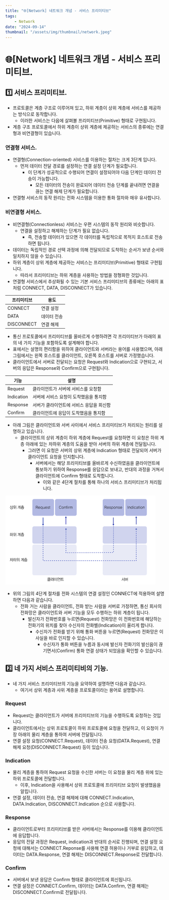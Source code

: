 ```yaml
---
title: "🌐[Network] 네트워크 개념 - 서비스 프리미티브"
tags:
    - Network
date: "2024-09-14"
thumbnail: "/assets/img/thumbnail/network.jpeg"
---
```


# 🌐[Network] 네트워크 개념 - 서비스 프리미티브.

## 1️⃣ 서비스 프리미티브.
- 프로토콜은 계층 구조로 이루어져 있고, 하위 계층이 상위 계층에 서비스를 제공하는 방식으로 동작합니다.
    - 이러한 서비스는 다음에 살펴볼 프리미티브(Primitive) 형태로 구현됩니다.
- 계층 구조 프로토콜에서 하위 계층이 상위 계층에 제공하는 서비스의 종류에는 연결형과 비연결형이 있습니다.

### 연결형 서비스.
- 연결형(Connection-oriented) 서비스를 이용하는 절차는 크게 3단계 입니다.
    - 먼저 데이터 전달 경로를 설정하는 연결 설정 단계가 필요합니다.
        - 이 단계가 성공적으로 수행되어 연결이 설정되어야 다음 단계인 데이터 전송이 가능합니다.
            - 모든 데이터의 전송이 완료되어 데이터 전송 단계를 끝내려면 연결을 끊는 연결 해제 단계가 필요합니다.
- 연결형 서비스의 동작 원리는 전화 시스템을 이용한 통화 절차와 매우 유사합니다.

### 비연결형 서비스.
- 비연결형(Connectionless) 서비스는 우편 시스템의 동작 원리와 비슷합니다.
    - 연결을 설정하고 해제하는 단계가 필요 없습니다.
        - 즉, 전송할 데이터가 있으면 각 데이터를 독립적으로 목적지 호스트로 전송하면 됩니다.
- 데이터는 독립적인 경로 선택 과정에 의해 전달되므로 도착하는 순서가 보낸 순서와 일치하지 않을 수 있습니다.
- 하위 계층이 상위 계층에 제공하는 서비스는 프리미티브(Primitive) 형태로 구현됩니다.
    - 따라서 프리미티브는 하위 계층을 사용하는 방법을 정형화한 것입니다.
- 연결형 서비스에서 추상화될 수 있는 기본 서비스 프리미티브의 종류에는 아래의 표처럼 CONNECT, DATA, DISCONNECT가 있습니다.

| 프리미티브 | 용도        |
| ---------- | ----------- |
| CONNECT    | 연결 설정   |
| DATA       | 데이터 전송 |
| DISCONNECT | 연결 해제   |

- 통신 프로토콜에서 프리미티브를 올바르게 수행하려면 각 프리미티브가 아래의 표의 네 가지 기능을 포함하도록 설계해야 합니다.
- 표에서는 설명의 편리함을 위하여 클라이언트와 서버라는 용어를 사용했으며, 아래 그림에서는 왼쪽 호스트를 클라이언트, 오른쪽 호스트를 서버로 가정했습니다.
- 클라이언트에서 서버로 전달되는 요청은 Request와 Indication으로 구현되고, 서버의 응답은 Response와 Confirm으로 구현됩니다.

| 기능 | 설명 |
| -------- | -------- |
|Request|클라이언트가 서버에 서비스를 요청함|
|Indication|서버에 서비스 요청이 도착했음을 통지함|
|Response|서버가 클라이언트에 서비스 응답을 회신함|
|Confirm|클라이언트에 응답이 도착했음을 통지함|

- 아래 그림은 클라이언트와 서버 사이에서 서비스 프리미티브가 처리되는 원리를 설명하고 있습니다.
    - 클라이언트의 상위 계층이 하위 계층에 Request를 요청하면 이 요청은 하위 계층 아래에 있는 차하위 계층의 도움을 받아 서버의 하위 계층에 전달됩니다.
        - 그러면 이 요청은 서버의 상위 계층에 Indication 형태로 전달되어 서버가 클라이언트 요청을 인지합니다.
            - 서버에서는 해당 프리미티브를 올바르게 수신하였음을 클라이언트에 통보하기 위하여 Response를 응답으로 보내고, 반대의 과정을 거쳐서 클라이언트에 Confirm 형태로 도착합니다.
                - 이와 같은 4단계 절차를 통해 하나의 서비스 프리미티브가 처리됩니다.

<img src = "https://github.com/devKobe24/images2/blob/main/network/network-service-primitive-workporcess.png?raw=true">

- 위의 그림의 4단계 절차를 전화 시스템의 연결 설정인 CONNECT에 적용하여 설명하면 다음과 같습니다.
    - 전화 거는 사람을 클라이언트, 전화 받는 사람을 서버로 가정하면, 통신 회사의 전화망은 클라이언트와 서버 기능을 모두 수행하는 하위 계층이 됩니다.
        - 발신자가 전화번호를 누르면(Request) 전화망은 이 전화번호에 해당하는 전화기의 위치를 찾아 수신자의 전화벨(Indication)이 울리게 합니다.
            - 수신자가 전화를 받기 위해 통화 버튼을 누르면(Request) 전화망은 이 사실을 바로 인지할 수 있습니다.
                - 수신자가 통화 버튼을 누름과 동시에 발신자 전화기의 발신음이 끊기면서(Confirm) 통화 연결 상태가 되었음을 확인할 수 있습니다.

## 2️⃣ 네 가지 서비스 프리미티비의 기능.
- 네 가지 서비스 프리미티브의 기능을 요약하여 설명하면 다음과 같습니다.
    - 여기서 상위 계층과 사위 계층을 프로토콜이라는 용어로 설명합니다.

### Request
- Request는 클라이언트가 서버에 프리미티브의 기능을 수행하도록 요청하는 것입니다.
- 클라이언트에서는 상위 프로토콜이 하위 프로토콜에 요청을 전달하고, 이 요청이 가장 아래의 물리 계층을 통하여 서버에 전달됩니다.
- 연결 설정 요청(CONNECT.Request), 데이터 전송 요청(DATA.Request), 연결 해제 요청(DISCONNECT.Request) 등이 있습니다.

### Indication
- 물리 계층을 통하여 Request 요청을 수신한 서버는 이 요청을 물리 계층 위에 있는 하위 프로토콜에 전달합니다.
    - 이후, Indication을 사용해서 상위 프로토콜에 프리미티브 요청이 발생했음을 알립니다.
- 연결 설정, 데이터 전송, 연결 해제에 대해 CONNECT.Indication, DATA.Indication, DISCONNECT.Indication 순으로 사용합니다.

### Response
- 클라이언트로부터 프리미티브를 받은 서버에서는 Response를 이용해 클라이언트에 응답합니다.
- 응답의 전달 과정은 Request, indication과 반대의 순서로 진행되며, 연결 설정 요청에 대해서는 CONNECT.Reponse를 사용해 연결 허용이나 거부로 응답하고, 데이터는 DATA.Response, 연결 해제는 DISCONNECT.Response로 전달합니다.

### Confirm
- 서버에서 보낸 응답은 Confirm 형태로 클라이언트에 회신됩니다.
- 연결 설정은 CONNECT.Confirm, 데이터는 DATA.Confirm, 연결 해제는 DISCONNECT.Confirm로 전달됩니다.

